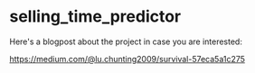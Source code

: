 # selling_time_predictor

Here's a blogpost about the project in case you are interested:

https://medium.com/@lu.chunting2009/survival-57eca5a1c275


